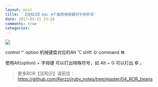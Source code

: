 ```yaml
---
layout: post
title: '【豆知识】mac 4个最常用按键对于的符号'
date: 2017-05-11 23:24
comments: true
categories: 
---
```


![](https://ww2.sinaimg.cn/large/006tNc79gy1fgqprxz273j30g203oaa3.jpg)

control ⌃
option 机械键盘对应的Alt ⌥
shift ⇧
command ⌘

使用Alt(option) + 字母键 可以打出特殊符号，如 Alt + G 可以打出 © 。

> 更多ROR【豆知识】请前往：https://github.com/Kerzzi/ruby_notes/tree/master/04_ROR_beans
